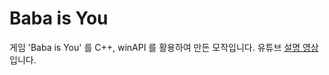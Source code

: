 # Baba is You
게임 'Baba is You' 를 C++, winAPI 를 활용하여 만든 모작입니다.
유튜브 [설명 영상](https://youtu.be/oWTdScm_5bA) 입니다.
